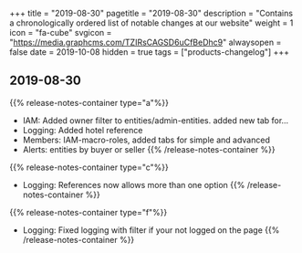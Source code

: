 +++
title = "2019-08-30"
pagetitle = "2019-08-30"
description = "Contains a chronologically ordered list of notable changes at our website"
weight = 1
icon = "fa-cube"
svgicon = "https://media.graphcms.com/TZIRsCAGSD6uCfBeDhc9"
alwaysopen = false
date = 2019-10-08
hidden = true
tags = ["products-changelog"]
+++

## 2019-08-30

{{% release-notes-container type="a"%}}
- IAM: Added owner filter to entities/admin-entities. added new tab for... 
- Logging: Added hotel reference
- Members: IAM-macro-roles, added tabs for simple and advanced
- Alerts: entities by buyer or seller
{{% /release-notes-container %}}

{{% release-notes-container type="c"%}}
- Logging: References now allows more than one option
{{% /release-notes-container %}}

{{% release-notes-container type="f"%}}
- Logging: Fixed logging with filter if your not logged on the page
{{% /release-notes-container %}}

